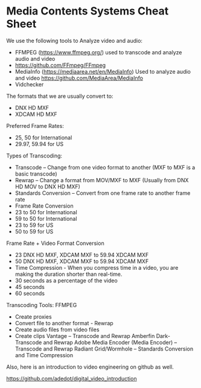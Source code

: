 # Media Contents Systems Cheat Sheet

We use the following tools to Analyze video and audio: 
- FFMPEG (https://www.ffmpeg.org/) used to transcode and analyze audio and video
 - https://github.com/FFmpeg/FFmpeg
- MediaInfo (https://mediaarea.net/en/MediaInfo)
Used to analyze audio and video
https://github.com/MediaArea/MediaInfo 
- Vidchecker
 
The formats that we are usually convert to:
- DNX HD MXF
- XDCAM HD MXF
 
Preferred Frame Rates:
- 25, 50 for International
- 29.97, 59.94 for US
 
Types of Transcoding: 
- Transcode – Change from one video format to another (MXF to MXF is a basic transcode)
- Rewrap – Change a format from MOV/MXF to MXF (Usually from DNX HD MOV to DNX HD MXF)
- Standards Conversion – Convert from one frame rate to another frame rate
- Frame Rate Conversion
- 23 to 50 for International
- 59 to 50 for International
- 23 to 59 for US
- 50 to 59 for US
  
Frame Rate + Video Format Conversion
- 23 DNX HD MXF, XDCAM MXF to 59.94 XDCAM MXF 
- 50 DNX HD MXF, XDCAM MXF to 59.94 XDCAM MXF
- Time Compression - When you compress time in a video, you are making the duration shorter than real-time. 
- 30 seconds as a percentage of the video
- 45 seconds
- 60 seconds

 
Transcoding Tools: 
FFMPEG
- Create proxies
- Convert file to another format - Rewrap
- Create audio files from video files
- Create clips 
Vantage – Transcode and Rewrap
Amberfin Dark- Transcode and Rewrap
Adobe Media Encoder (Media Encoder) – Transcode and Rewrap
Radiant Grid/Wormhole – Standards Conversion and Time Compression
 
Also, here is an introduction to video engineering on github as well. 
 
https://github.com/adedot/digital_video_introduction
